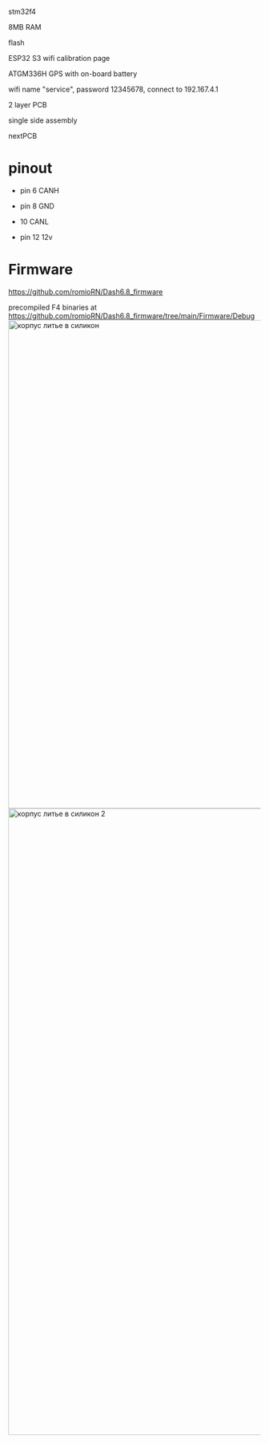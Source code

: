 
stm32f4

8MB RAM

flash

ESP32 S3 wifi calibration page

ATGM336H GPS with on-board battery

wifi name "service", password 12345678, connect to 192.167.4.1

2 layer PCB

single side assembly

nextPCB

# pinout

* pin 6 CANH

* pin 8 GND

* 10 CANL

* pin 12 12v


# Firmware

https://github.com/romioRN/Dash6.8_firmware

precompiled F4 binaries at https://github.com/romioRN/Dash6.8_firmware/tree/main/Firmware/Debug
<img width="1654" height="974" alt="корпус литье в силикон" src="https://github.com/user-attachments/assets/dce2be45-b7c7-405b-9a96-6ee6b4751eb1" />
<img width="2013" height="1250" alt="корпус литье в силикон 2" src="https://github.com/user-attachments/assets/35c63336-cbb2-4fa2-a190-ba515622e508" />
